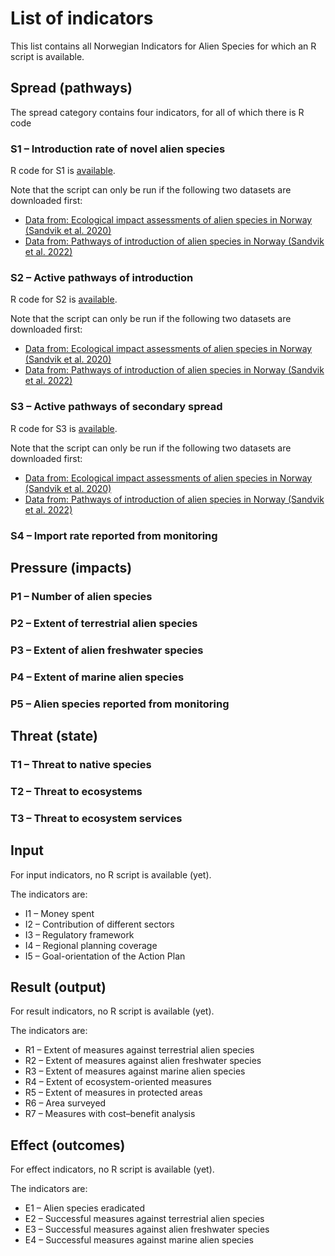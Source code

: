 # List of indicators
This list contains all Norwegian Indicators for Alien Species for which an R script is available.

## Spread (pathways)
The spread category contains four indicators, for all of which there is R code

### S1 – Introduction rate of novel alien species
R code for S1 is [available](S1.R).

Note that the script can only be run if the following two datasets are downloaded first:
* [Data from: Ecological impact assessments of alien species in Norway (Sandvik et al. 2020)](https://doi.org/10.5061/dryad.8sf7m0cjc)
* [Data from: Pathways of introduction of alien species in Norway (Sandvik et al. 2022)](https://doi.org/10.5061/dryad.4b8gthtg7)

### S2 – Active pathways of introduction
R code for S2 is [available](S2.R).

Note that the script can only be run if the following two datasets are downloaded first:
* [Data from: Ecological impact assessments of alien species in Norway (Sandvik et al. 2020)](https://doi.org/10.5061/dryad.8sf7m0cjc)
* [Data from: Pathways of introduction of alien species in Norway (Sandvik et al. 2022)](https://doi.org/10.5061/dryad.4b8gthtg7)

### S3 – Active pathways of secondary spread
R code for S3 is [available](S3.R).

Note that the script can only be run if the following two datasets are downloaded first:
* [Data from: Ecological impact assessments of alien species in Norway (Sandvik et al. 2020)](https://doi.org/10.5061/dryad.8sf7m0cjc)
* [Data from: Pathways of introduction of alien species in Norway (Sandvik et al. 2022)](https://doi.org/10.5061/dryad.4b8gthtg7)

### S4 – Import rate reported from monitoring

## Pressure (impacts)
### P1 – Number of alien species

### P2 – Extent of terrestrial alien species

### P3 – Extent of alien freshwater species

### P4 – Extent of marine alien species

### P5 – Alien species reported from monitoring

## Threat (state)
### T1 – Threat to native species

### T2 – Threat to ecosystems

### T3 – Threat to ecosystem services

## Input
For input indicators, no R script is available (yet).

The indicators are:
* I1 – Money spent
* I2 – Contribution of different sectors
* I3 – Regulatory framework
* I4 – Regional planning coverage
* I5 – Goal-orientation of the Action Plan

## Result (output)
For result indicators, no R script is available (yet).

The indicators are:
* R1 – Extent of measures against terrestrial alien species
* R2 – Extent of measures against alien freshwater species
* R3 – Extent of measures against marine alien species
* R4 – Extent of ecosystem-oriented measures
* R5 – Extent of measures in protected areas
* R6 – Area surveyed
* R7 – Measures with cost–benefit analysis

## Effect (outcomes)
For effect indicators, no R script is available (yet).

The indicators are:
* E1 – Alien species eradicated
* E2 – Successful measures against terrestrial alien species
* E3 – Successful measures against alien freshwater species
* E4 – Successful measures against marine alien species
